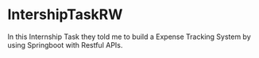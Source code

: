 # IntershipTaskRW
In this Internship Task they told me to build a Expense Tracking System by using Springboot with Restful APIs.  
